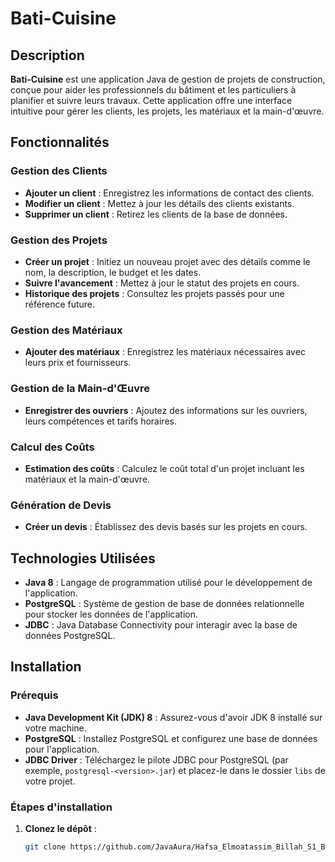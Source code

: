 # Bati-Cuisine

## Description

**Bati-Cuisine** est une application Java de gestion de projets de construction, conçue pour aider les professionnels du bâtiment et les particuliers à planifier et suivre leurs travaux. Cette application offre une interface intuitive pour gérer les clients, les projets, les matériaux et la main-d'œuvre.

## Fonctionnalités

### Gestion des Clients
- **Ajouter un client** : Enregistrez les informations de contact des clients.
- **Modifier un client** : Mettez à jour les détails des clients existants.
- **Supprimer un client** : Retirez les clients de la base de données.

### Gestion des Projets
- **Créer un projet** : Initiez un nouveau projet avec des détails comme le nom, la description, le budget et les dates.
- **Suivre l'avancement** : Mettez à jour le statut des projets en cours.
- **Historique des projets** : Consultez les projets passés pour une référence future.

### Gestion des Matériaux
- **Ajouter des matériaux** : Enregistrez les matériaux nécessaires avec leurs prix et fournisseurs.

### Gestion de la Main-d'Œuvre
- **Enregistrer des ouvriers** : Ajoutez des informations sur les ouvriers, leurs compétences et tarifs horaires.

### Calcul des Coûts
- **Estimation des coûts** : Calculez le coût total d'un projet incluant les matériaux et la main-d'œuvre.

### Génération de Devis
- **Créer un devis** : Établissez des devis basés sur les projets en cours.

## Technologies Utilisées

- **Java 8** : Langage de programmation utilisé pour le développement de l'application.
- **PostgreSQL** : Système de gestion de base de données relationnelle pour stocker les données de l'application.
- **JDBC** : Java Database Connectivity pour interagir avec la base de données PostgreSQL.

## Installation
### Prérequis
- **Java Development Kit (JDK) 8** : Assurez-vous d'avoir JDK 8 installé sur votre machine.
- **PostgreSQL** : Installez PostgreSQL et configurez une base de données pour l'application.
- **JDBC Driver** : Téléchargez le pilote JDBC pour PostgreSQL (par exemple, `postgresql-<version>.jar`) et placez-le dans le dossier `libs` de votre projet.

### Étapes d'installation
1. **Clonez le dépôt** :
   ```bash
   git clone https://github.com/JavaAura/Hafsa_Elmoatassim_Billah_S1_B2_Libary_System_V2
